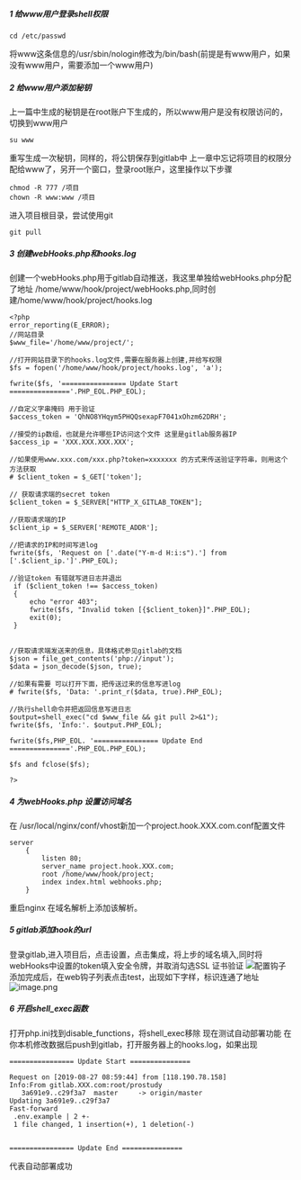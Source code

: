 ##### 1 给www用户登录shell权限
```
cd /etc/passwd
```
将www这条信息的/usr/sbin/nologin修改为/bin/bash(前提是有www用户，如果没有www用户，需要添加一个www用户)
##### 2 给www用户添加秘钥
上一篇中生成的秘钥是在root账户下生成的，所以www用户是没有权限访问的，切换到www用户
```
su www
```
重写生成一次秘钥，同样的，将公钥保存到gitlab中
上一章中忘记将项目的权限分配给www了，另开一个窗口，登录root账户，这里操作以下步骤
```
chmod -R 777 /项目
chown -R www:www /项目
```
进入项目根目录，尝试使用git
 ```
git pull
```
##### 3 创建webHooks.php和hooks.log
创建一个webHooks.php用于gitlab自动推送，我这里单独给webHooks.php分配了地址
/home/www/hook/project/webHooks.php,同时创建/home/www/hook/project/hooks.log
```
<?php
error_reporting(E_ERROR);
//网站目录
$www_file='/home/www/project/';

//打开网站目录下的hooks.log文件,需要在服务器上创建,并给写权限
$fs = fopen('/home/www/hook/project/hooks.log', 'a');

fwrite($fs, '================ Update Start ==============='.PHP_EOL.PHP_EOL);

//自定义字串掩码 用于验证
$access_token = 'QhNO8YHqym5PHQQsexapF7041xOhzm62DRH';

//接受的ip数组，也就是允许哪些IP访问这个文件 这里是gitlab服务器IP
$access_ip = 'XXX.XXX.XXX.XXX';

//如果使用www.xxx.com/xxx.php?token=xxxxxxx 的方式来传送验证字符串，则用这个方法获取
# $client_token = $_GET['token'];

// 获取请求端的secret token
$client_token = $_SERVER["HTTP_X_GITLAB_TOKEN"];

//获取请求端的IP
$client_ip = $_SERVER['REMOTE_ADDR'];

//把请求的IP和时间写进log
fwrite($fs, 'Request on ['.date("Y-m-d H:i:s").'] from ['.$client_ip.']'.PHP_EOL);

//验证token 有错就写进日志并退出
 if ($client_token !== $access_token)
 {
     echo "error 403";
     fwrite($fs, "Invalid token [{$client_token}]".PHP_EOL);
     exit(0);
 }


//获取请求端发送来的信息，具体格式参见gitlab的文档
$json = file_get_contents('php://input');
$data = json_decode($json, true);

//如果有需要 可以打开下面，把传送过来的信息写进log
# fwrite($fs, 'Data: '.print_r($data, true).PHP_EOL);

//执行shell命令并把返回信息写进日志
$output=shell_exec("cd $www_file && git pull 2>&1");
fwrite($fs, 'Info:'. $output.PHP_EOL);

fwrite($fs,PHP_EOL. '================ Update End ==============='.PHP_EOL.PHP_EOL);

$fs and fclose($fs);

?>
```
##### 4 为webHooks.php 设置访问域名
在 /usr/local/nginx/conf/vhost新加一个project.hook.XXX.com.conf配置文件
```
server
    {
        listen 80;
        server_name project.hook.XXX.com;
        root /home/www/hook/project;
        index index.html webhooks.php; 
    }
```
重启nginx
在域名解析上添加该解析。
##### 5 gitlab添加hook的url
登录gitlab,进入项目后，点击设置，点击集成，将上步的域名填入,同时将webHooks中设置的token填入安全令牌，并取消勾选SSL 证书验证
![配置钩子](https://upload-images.jianshu.io/upload_images/2825702-082d6208ae47ce29.png?imageMogr2/auto-orient/strip%7CimageView2/2/w/1240)
添加完成后，在web钩子列表点击test，出现如下字样，标识连通了地址
![image.png](https://upload-images.jianshu.io/upload_images/2825702-582ad370e447cb3c.png?imageMogr2/auto-orient/strip%7CimageView2/2/w/1240)
##### 6 开启shell_exec函数
打开php.ini找到disable_functions，将shell_exec移除
现在测试自动部署功能
在你本机修改数据后push到gitlab，打开服务器上的hooks.log，如果出现
```
================ Update Start ===============

Request on [2019-08-27 08:59:44] from [118.190.78.158]
Info:From gitlab.XXX.com:root/prostudy
   3a691e9..c29f3a7  master     -> origin/master
Updating 3a691e9..c29f3a7
Fast-forward
 .env.example | 2 +-
 1 file changed, 1 insertion(+), 1 deletion(-)


================ Update End ===============

```
代表自动部署成功